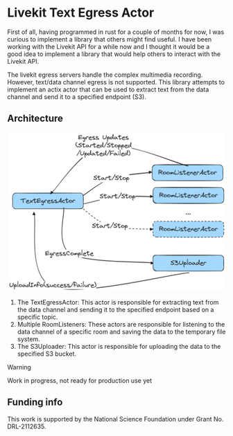 # Livekit Text Egress Actor

First of all, having programmed in rust for a couple of months for now, I was curious to implement a library that others might find useful. I have been working with the Livekit API for a while now and I thought it would be a good idea to implement a library that would help others to interact with the Livekit API.


The livekit egress servers handle the complex multimedia recording. However, text/data channel egress is not supported. This library attempts to implement an actix actor that can be used to extract text from the data channel and send it to a specified endpoint (S3).

## Architecture

![Architecture](./docs/images/arch.png)

1. The TextEgressActor: This actor is responsible for extracting text from the data channel and sending it to the specified endpoint based on a specific topic.
2. Multiple RoomListeners: These actors are responsible for listening to the data channel of a specific room and saving the data to the temporary file system.
3. The S3Uploader: This actor is responsible for uploading the data to the specified S3 bucket.


> [!WARNING]  
> Work in progress, not ready for production use yet

## Funding info
This work is supported by the National Science Foundation under Grant No. DRL-2112635.
